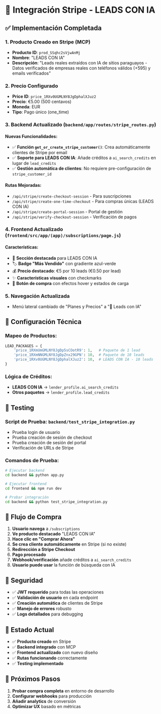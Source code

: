 # 🚀 Integración Stripe - LEADS CON IA

## ✅ Implementación Completada

### 1. **Producto Creado en Stripe (MCP)**
- **Producto ID**: `prod_SSqhc2sVjwAnMj`
- **Nombre**: "LEADS CON IA"
- **Descripción**: "Leads reales extraídos con IA de sitios paraguayos - Datos verificados de empresas reales con teléfonos válidos (+595) y emails verificados"

### 2. **Precio Configurado**
- **Price ID**: `price_1RXv0UGMLNY8JgDphalXJuz2`
- **Precio**: €5.00 (500 centavos)
- **Moneda**: EUR
- **Tipo**: Pago único (one_time)

### 3. **Backend Actualizado** (`backend/app/routes/stripe_routes.py`)

#### Nuevas Funcionalidades:
- ✅ **Función `get_or_create_stripe_customer()`**: Crea automáticamente clientes de Stripe por email
- ✅ **Soporte para LEADS CON IA**: Añade créditos a `ai_search_credits` en lugar de `lead_credits`
- ✅ **Gestión automática de clientes**: No requiere pre-configuración de `stripe_customer_id`

#### Rutas Mejoradas:
- `/api/stripe/create-checkout-session` - Para suscripciones
- `/api/stripe/create-one-time-checkout` - Para compras únicas (LEADS CON IA)
- `/api/stripe/create-portal-session` - Portal de gestión
- `/api/stripe/verify-checkout-session` - Verificación de pagos

### 4. **Frontend Actualizado** (`frontend/src/app/(app)/subscriptions/page.js`)

#### Características:
- 🎨 **Sección destacada** para LEADS CON IA
- 🏷️ **Badge "Más Vendido"** con gradiente azul-verde
- 💰 **Precio destacado**: €5 por 10 leads (€0.50 por lead)
- ✨ **Características visuales** con checkmarks
- 🛒 **Botón de compra** con efectos hover y estados de carga

### 5. **Navegación Actualizada**
- Menú lateral cambiado de "Planes y Precios" a "🤖 Leads con IA"

## 🔧 Configuración Técnica

### Mapeo de Productos:
```python
LEAD_PACKAGES = {
    'price_1RXmUmGMLNY8JgDp5sCOotR9': 1,   # Paquete de 1 lead
    'price_1RXmNNGMLNY8JgDpZnx29GPN': 10,  # Paquete de 10 leads
    'price_1RXv0UGMLNY8JgDphalXJuz2': 10,  # LEADS CON IA - 10 leads
}
```

### Lógica de Créditos:
- **LEADS CON IA** → `lender_profile.ai_search_credits`
- **Otros paquetes** → `lender_profile.lead_credits`

## 🧪 Testing

### Script de Prueba: `backend/test_stripe_integration.py`
- Prueba login de usuario
- Prueba creación de sesión de checkout
- Prueba creación de sesión del portal
- Verificación de URLs de Stripe

### Comandos de Prueba:
```bash
# Ejecutar backend
cd backend && python app.py

# Ejecutar frontend
cd frontend && npm run dev

# Probar integración
cd backend && python test_stripe_integration.py
```

## 🎯 Flujo de Compra

1. **Usuario navega** a `/subscriptions`
2. **Ve producto destacado** "LEADS CON IA"
3. **Hace clic en "Comprar Ahora"**
4. **Se crea cliente automáticamente** en Stripe (si no existe)
5. **Redirección a Stripe Checkout**
6. **Pago procesado**
7. **Webhook/verificación** añade créditos a `ai_search_credits`
8. **Usuario puede usar** la función de búsqueda con IA

## 🔐 Seguridad

- ✅ **JWT requerido** para todas las operaciones
- ✅ **Validación de usuario** en cada endpoint
- ✅ **Creación automática** de clientes de Stripe
- ✅ **Manejo de errores** robusto
- ✅ **Logs detallados** para debugging

## 🚀 Estado Actual

- ✅ **Producto creado** en Stripe
- ✅ **Backend integrado** con MCP
- ✅ **Frontend actualizado** con nuevo diseño
- ✅ **Rutas funcionando** correctamente
- ✅ **Testing implementado**

## 📝 Próximos Pasos

1. **Probar compra completa** en entorno de desarrollo
2. **Configurar webhooks** para producción
3. **Añadir analytics** de conversión
4. **Optimizar UX** basado en métricas 